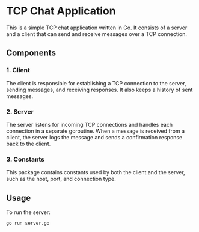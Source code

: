 # TCP Chat Application

This is a simple TCP chat application written in Go. It consists of a server and a client that can send and receive messages over a TCP connection.

## Components

### 1. Client

The client is responsible for establishing a TCP connection to the server, sending messages, and receiving responses. It also keeps a history of sent messages.

### 2. Server

The server listens for incoming TCP connections and handles each connection in a separate goroutine. When a message is received from a client, the server logs the message and sends a confirmation response back to the client.

### 3. Constants

This package contains constants used by both the client and the server, such as the host, port, and connection type.

## Usage

To run the server:

```bash
go run server.go
